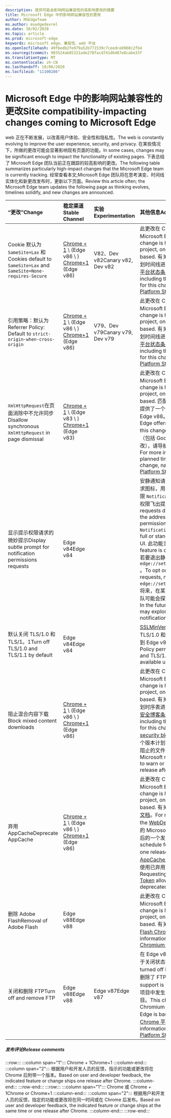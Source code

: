 ```yaml
---
description: 提供可能会影响网站兼容性的高影响更改的摘要
title: Microsoft Edge 中的影响网站兼容性的更改
author: MSEdgeTeam
ms.author: msedgedevrel
ms.date: 10/02/2020
ms.topic: article
ms.prod: microsoft-edge
keywords: microsoft edge、兼容性、web 平台
ms.openlocfilehash: 49fbedb2fe979a52b771539c7ceedce8968c2fb4
ms.sourcegitcommit: 903524ab85321ade278facd741d6487e8cabe33f
ms.translationtype: MT
ms.contentlocale: zh-CN
ms.lasthandoff: 10/06/2020
ms.locfileid: "11100286"
---
```

# <span data-ttu-id="2a594-104">Microsoft Edge 中的影响网站兼容性的更改</span><span class="sxs-lookup"><span data-stu-id="2a594-104">Site compatibility-impacting changes coming to Microsoft Edge</span></span>  

<span data-ttu-id="2a594-105">web 正在不断发展，以改善用户体验、安全性和隐私性。</span><span class="sxs-lookup"><span data-stu-id="2a594-105">The web is constantly evolving to improve the user experience, security, and privacy.</span></span>  <span data-ttu-id="2a594-106">在某些情况下，所做的更改可能会显著影响现有页面的功能。</span><span class="sxs-lookup"><span data-stu-id="2a594-106">In some cases, changes may be significant enough to impact the functionality of existing pages.</span></span>  <span data-ttu-id="2a594-107">下表总结了 Microsoft Edge 团队当前正在跟踪的较高影响的更改。</span><span class="sxs-lookup"><span data-stu-id="2a594-107">The following table summarizes particularly high-impact changes that the Microsoft Edge team is currently tracking.</span></span>  <span data-ttu-id="2a594-108">经常查看本文;Microsoft Edge 团队将在思考演变、时间线实体化和新更改发布时，更新以下页面。</span><span class="sxs-lookup"><span data-stu-id="2a594-108">Review this article often; the Microsoft Edge team updates the following page as thinking evolves, timelines solidify, and new changes are announced.</span></span>  

| <span data-ttu-id="2a594-109">“更改”</span><span class="sxs-lookup"><span data-stu-id="2a594-109">Change</span></span> | <span data-ttu-id="2a594-110">稳定渠道</span><span class="sxs-lookup"><span data-stu-id="2a594-110">Stable Channel</span></span> | <span data-ttu-id="2a594-111">实验</span><span class="sxs-lookup"><span data-stu-id="2a594-111">Experimentation</span></span> | <span data-ttu-id="2a594-112">其他信息</span><span class="sxs-lookup"><span data-stu-id="2a594-112">Additional information</span></span> |  
|:--- |:--- |:--- |:--- |
| <span data-ttu-id="2a594-113">Cookie 默认为 `SameSite=Lax` 和</span><span class="sxs-lookup"><span data-stu-id="2a594-113">Cookies default to `SameSite=Lax` and</span></span> `SameSite=None-requires-Secure` | <span data-ttu-id="2a594-114">[Chrome + 1](#release-comments) \ (Edge v86 \ ) </span><span class="sxs-lookup"><span data-stu-id="2a594-114">[Chrome+1](#release-comments) \(Edge v86\)</span></span>  | <span data-ttu-id="2a594-115">V82、Dev v82</span><span class="sxs-lookup"><span data-stu-id="2a594-115">Canary v82, Dev v82</span></span> | <span data-ttu-id="2a594-116">此更改在 Chromium 项目中发生，Microsoft Edge 基于该项目。</span><span class="sxs-lookup"><span data-stu-id="2a594-116">This change is happening in the Chromium project, on which Microsoft Edge is based.</span></span>  <span data-ttu-id="2a594-117">有关详细信息（包括 Google 的计划时间线进行此更改），请导航到 [Chrome 平台状态条目][ChromePlatformStatus5088147346030592]。</span><span class="sxs-lookup"><span data-stu-id="2a594-117">For more information, including the planned timeline by Google for this change, navigate to the [Chrome Platform Status entry][ChromePlatformStatus5088147346030592].</span></span>  |  
| <span data-ttu-id="2a594-118">引用策略：默认为</span><span class="sxs-lookup"><span data-stu-id="2a594-118">Referrer Policy: Default to</span></span> `strict-origin-when-cross-origin` | <span data-ttu-id="2a594-119">[Chrome + 1](#release-comments) \ (Edge v86 \ ) </span><span class="sxs-lookup"><span data-stu-id="2a594-119">[Chrome+1](#release-comments) \(Edge v86\)</span></span>  | <span data-ttu-id="2a594-120">V79、Dev v79</span><span class="sxs-lookup"><span data-stu-id="2a594-120">Canary v79, Dev v79</span></span> | <span data-ttu-id="2a594-121">此更改在 Chromium 项目中发生，Microsoft Edge 基于该项目。</span><span class="sxs-lookup"><span data-stu-id="2a594-121">This change is happening in the Chromium project, on which Microsoft Edge is based.</span></span>  <span data-ttu-id="2a594-122">有关详细信息（包括 Google 的计划时间线进行此更改），请导航到 [Chrome 平台状态条目][ChromePlatformStatus6251880185331712]。</span><span class="sxs-lookup"><span data-stu-id="2a594-122">For more information, including the planned timeline by Google for this change, navigate to the [Chrome Platform Status entry][ChromePlatformStatus6251880185331712].</span></span>  |  
| <span data-ttu-id="2a594-123">`XmlHttpRequest`在页面消除中不允许同步</span><span class="sxs-lookup"><span data-stu-id="2a594-123">Disallow synchronous `XmlHttpRequest` in page dismissal</span></span> | <span data-ttu-id="2a594-124">[Chrome + 1](#release-comments) \ (Edge v83 \ ) </span><span class="sxs-lookup"><span data-stu-id="2a594-124">[Chrome+1](#release-comments) \(Edge v83\)</span></span> |  | <span data-ttu-id="2a594-125">此更改在 Chromium 项目中发生，Microsoft Edge 基于该项目。</span><span class="sxs-lookup"><span data-stu-id="2a594-125">This change is happening in the Chromium project, on which Microsoft Edge is based.</span></span>  <span data-ttu-id="2a594-126">匹配的 Chrome，Microsoft Edge 提供了一个组策略来关闭此更改，直到 Edge v88。</span><span class="sxs-lookup"><span data-stu-id="2a594-126">Matching Chrome, Microsoft Edge offers a Group Policy to turn off this change until Edge v88.</span></span>  <span data-ttu-id="2a594-127">有关详细信息（包括 Google 的计划时间线进行此更改），请导航到 [Chrome 平台状态条目][ChromePlatformStatus4664843055398912]。</span><span class="sxs-lookup"><span data-stu-id="2a594-127">For more information, including the planned timeline by Google for this change, navigate to the [Chrome Platform Status entry][ChromePlatformStatus4664843055398912].</span></span>  |  
| <span data-ttu-id="2a594-128">显示提示权限请求的微妙提示</span><span class="sxs-lookup"><span data-stu-id="2a594-128">Display subtle prompt for notification permissions requests</span></span> | <span data-ttu-id="2a594-129">Edge v84</span><span class="sxs-lookup"><span data-stu-id="2a594-129">Edge v84</span></span> |  | <span data-ttu-id="2a594-130">安静通知请求在地址栏中显示一个微妙的请求图标，用于使用或 API 请求的网站通知权限 `Notifications` `Push` ，替换完整或标准权限飞出提示 UI。</span><span class="sxs-lookup"><span data-stu-id="2a594-130">Quiet notification requests display a subtle request icon in the address bar for site notification permissions requested using the `Notifications` or `Push` API, replacing the full or standard permission flyout prompt UI.</span></span>  <span data-ttu-id="2a594-131">此功能当前已为所有用户启用。</span><span class="sxs-lookup"><span data-stu-id="2a594-131">This feature is currently enabled for all users.</span></span>  <span data-ttu-id="2a594-132">若要退出静音通知请求，请导航到 `edge://settings/content/notifications` 。</span><span class="sxs-lookup"><span data-stu-id="2a594-132">To opt out of quiet notification requests, navigate to `edge://settings/content/notifications`.</span></span>  <span data-ttu-id="2a594-133">将来，在某些情况下，Microsoft Edge 团队可能会探索重新启用完全飞出通知提示。</span><span class="sxs-lookup"><span data-stu-id="2a594-133">In the future, the Microsoft Edge team may explore re-enabling the full flyout notification prompt in some scenarios.</span></span>  |  
| <span data-ttu-id="2a594-134">默认关闭 TLS/1.0 和 TLS/1。1</span><span class="sxs-lookup"><span data-stu-id="2a594-134">Turn off TLS/1.0 and TLS/1.1 by default</span></span> | <span data-ttu-id="2a594-135">Edge v84</span><span class="sxs-lookup"><span data-stu-id="2a594-135">Edge v84</span></span> |  | <span data-ttu-id="2a594-136">[SSLMinVersion][DeployedEdgePoliciesSSLMinVersion]组策略允许重新启用 TLS/1.0 和 tls/1.1;该策略将保持可用，直到 Edge v90。</span><span class="sxs-lookup"><span data-stu-id="2a594-136">The [SSLMinVersion][DeployedEdgePoliciesSSLMinVersion] Group Policy permits re-enabling of TLS/1.0 and TLS/1.1; the policy remains available until Edge v90.</span></span>  |  
| <span data-ttu-id="2a594-137">阻止混合内容下载</span><span class="sxs-lookup"><span data-stu-id="2a594-137">Block mixed content downloads</span></span> | <span data-ttu-id="2a594-138">[Chrome + 1](#release-comments) \ (Edge v86 \ ) </span><span class="sxs-lookup"><span data-stu-id="2a594-138">[Chrome+1](#release-comments) \(Edge v86\)</span></span>  |  | <span data-ttu-id="2a594-139">此更改在 Chromium 项目中发生，Microsoft Edge 基于该项目。</span><span class="sxs-lookup"><span data-stu-id="2a594-139">This change is happening in the Chromium project, on which Microsoft Edge is based.</span></span>  <span data-ttu-id="2a594-140">有关详细信息（包括 Google 的计划时序表进行此更改），请导航到 [Google 安全博客条目][GoogleBlogSecurity20200206]。</span><span class="sxs-lookup"><span data-stu-id="2a594-140">For more information, including the planned timeline by Google for this change, navigate to the [Google security blog entry][GoogleBlogSecurity20200206].</span></span>  <span data-ttu-id="2a594-141">在 Chrome 之后的一个版本计划中，Microsoft 推出针对警告或阻止的文件类型的推出计划。</span><span class="sxs-lookup"><span data-stu-id="2a594-141">The Microsoft rollout schedule on file types to warn or block is planned for one release after Chrome.</span></span>  |  
| <span data-ttu-id="2a594-142">弃用 AppCache</span><span class="sxs-lookup"><span data-stu-id="2a594-142">Deprecate AppCache</span></span> | <span data-ttu-id="2a594-143">[Chrome + 1](#release-comments) \ (Edge v86 \ ) </span><span class="sxs-lookup"><span data-stu-id="2a594-143">[Chrome+1](#release-comments) \(Edge v86\)</span></span>  |  | <span data-ttu-id="2a594-144">此更改在 Chromium 项目中发生，Microsoft Edge 基于该项目。</span><span class="sxs-lookup"><span data-stu-id="2a594-144">This change is happening in the Chromium project, on which Microsoft Edge is based.</span></span>  <span data-ttu-id="2a594-145">有关详细信息，请导航到 [WebDev 文档][WebDevAppCacheRemoval]。</span><span class="sxs-lookup"><span data-stu-id="2a594-145">For more information, navigate to the [WebDev documentation][WebDevAppCacheRemoval].</span></span>  <span data-ttu-id="2a594-146">针对 "弃用" 的 Microsoft 推出计划计划在 Chrome 之后的一个发布。</span><span class="sxs-lookup"><span data-stu-id="2a594-146">The Microsoft rollout schedule for deprecation is planned for one release after Chrome.</span></span>  <span data-ttu-id="2a594-147">请求 [AppCache OriginTrial 令牌][AppCacheOriginTrial] 允许网站继续使用已弃用的 API，直到 Edge v90。</span><span class="sxs-lookup"><span data-stu-id="2a594-147">Requesting an [AppCache OriginTrial Token][AppCacheOriginTrial] allows sites to continue to use the deprecated API until Edge v90.</span></span>  |  
| <span data-ttu-id="2a594-148">删除 Adobe Flash</span><span class="sxs-lookup"><span data-stu-id="2a594-148">Removal of Adobe Flash</span></span> | <span data-ttu-id="2a594-149">Edge v88</span><span class="sxs-lookup"><span data-stu-id="2a594-149">Edge v88</span></span>  |  | <span data-ttu-id="2a594-150">此更改在 Chromium 项目中发生，Microsoft Edge 基于该项目。</span><span class="sxs-lookup"><span data-stu-id="2a594-150">This change is happening in the Chromium project, on which Microsoft Edge is based.</span></span>  <span data-ttu-id="2a594-151">有关详细信息，请导航到 [Adobe Flash Chromium 路线图][ChromiumFlashRoadmapSupportRemoved]。</span><span class="sxs-lookup"><span data-stu-id="2a594-151">For more information, navigate to the [Adobe Flash Chromium Roadmap][ChromiumFlashRoadmapSupportRemoved].</span></span>  | 
| <span data-ttu-id="2a594-152">关闭和删除 FTP</span><span class="sxs-lookup"><span data-stu-id="2a594-152">Turn off and remove FTP</span></span> | <span data-ttu-id="2a594-153">Edge v88</span><span class="sxs-lookup"><span data-stu-id="2a594-153">Edge v88</span></span>  | <span data-ttu-id="2a594-154">Edge v87</span><span class="sxs-lookup"><span data-stu-id="2a594-154">Edge v87</span></span> | <span data-ttu-id="2a594-155">在 Edge v87 中，FTP 支持默认情况下处于关闭状态。</span><span class="sxs-lookup"><span data-stu-id="2a594-155">In Edge v87, FTP support is turned off by default.</span></span>  <span data-ttu-id="2a594-156">在 Edge v88 中，删除了 FTP 支持。</span><span class="sxs-lookup"><span data-stu-id="2a594-156">In Edge v88, FTP support is removed.</span></span>  <span data-ttu-id="2a594-157">此更改在 Chromium 项目中发生，Microsoft Edge 基于该项目。</span><span class="sxs-lookup"><span data-stu-id="2a594-157">This change is happening in the Chromium project, on which Microsoft Edge is based.</span></span>  <span data-ttu-id="2a594-158">有关详细信息，请导航到 [Chrome 平台状态条目][ChromePlatformStatus6246151319715840]。</span><span class="sxs-lookup"><span data-stu-id="2a594-158">For more information, navigate to the [Chrome Platform Status Entry][ChromePlatformStatus6246151319715840].</span></span>  |   

##### <span data-ttu-id="2a594-159">发布评论</span><span class="sxs-lookup"><span data-stu-id="2a594-159">Release comments</span></span>  

:::row:::
   :::column span="1":::
      <span data-ttu-id="2a594-160">Chrome + 1</span><span class="sxs-lookup"><span data-stu-id="2a594-160">Chrome+1</span></span>
   :::column-end:::
   :::column span="2":::
      <span data-ttu-id="2a594-161">根据用户和开发人员的反馈，指示的功能或更改将在 Chrome 后附带一个版本。</span><span class="sxs-lookup"><span data-stu-id="2a594-161">Based on user and developer feedback, the indicated feature or change ships one release after Chrome.</span></span>
   :::column-end:::
:::row-end:::
:::row:::
   :::column span="1":::
      <span data-ttu-id="2a594-162">Chrome 或 Chrome + 1</span><span class="sxs-lookup"><span data-stu-id="2a594-162">Chrome or Chrome+1</span></span>
   :::column-end:::
   :::column span="2":::
      <span data-ttu-id="2a594-163">根据用户和开发人员的反馈，指定的功能或更改将在同一时间或在 Chrome 后发布。</span><span class="sxs-lookup"><span data-stu-id="2a594-163">Based on user and developer feedback, the indicated feature or change ships at the same time or one release after Chrome.</span></span>
   :::column-end:::
:::row-end:::

<!-- links -->  

[DeployedEdgePoliciesSSLMinVersion]: /deployedge/microsoft-edge-policies#sslversionmin "SSLVersionMin-Microsoft Edge-政策 |Microsoft 文档"  

[ChromePlatformStatus4664843055398912]: https://www.chromestatus.com/feature/4664843055398912 "在页面消除 JavaScript | 中不允许同步 XHRChrome 平台状态"  
[ChromePlatformStatus5088147346030592]: https://www.chromestatus.com/feature/5088147346030592 "Cookies 默认为 SameSite = 不严格 |Chrome 平台状态"  
[ChromePlatformStatus6251880185331712]: https://www.chromestatus.com/feature/6251880185331712 "引用策略：默认为严格的原始时间-跨线 |Chrome 平台状态"  
[ChromePlatformStatus6246151319715840]: https://chromestatus.com/feature/6246151319715840 "弃用 FTP 支持 |Chrome 平台状态"

[ChromiumFlashRoadmapSupportRemoved]: https://www.chromium.org/flash-roadmap#TOC-Flash-Support-Removed-from-Chromium-Target:-Chrome-88---Jan-2021- "从 Chromium 中删除的 Flash 支持 (目标： Chrome 88 +-2021) -Flash 路线图 |Chromium 项目"  

[GoogleBlogSecurity20200206]: https://security.googleblog.com/2020/02/protecting-users-from-insecure_6.html "保护用户不受 Google Chrome-Google Online 安全博客中的不安全下载" 

[WebDevAppCacheRemoval]: https://web.dev/appcache-removal/ "AppCache 删除"
[AppCacheOriginTrial]: https://developers.chrome.com/origintrials/#/view_trial/1776670052997660673 "AppCache OriginTrial 令牌"
